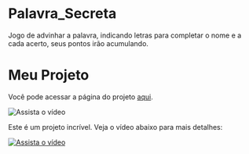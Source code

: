 # Palavra_Secreta
Jogo de advinhar a palavra, indicando letras para completar o nome e a cada acerto, seus pontos irão acumulando.

# Meu Projeto
Você pode acessar a página do projeto [aqui](https://jogodaspalavras.netlify.app/).

![Assista o vídeo]([URL_DO_GIF](https://github.com/monica88lima/Palavra_Secreta/blob/main/giphy.mp4))

Este é um projeto incrível. Veja o vídeo abaixo para mais detalhes:

[![Assista o vídeo](https://img.youtube.com/vi/OEl5-nPcw58/0.jpg)](https://www.youtube.com/watch?v=OEl5-nPcw58)



